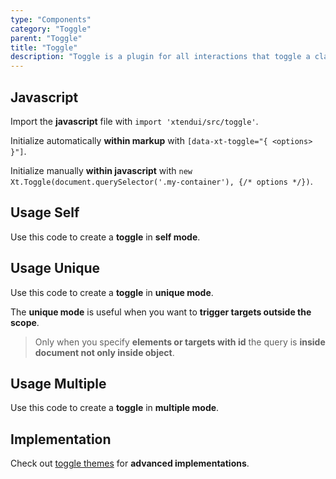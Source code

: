 ```yaml
---
type: "Components"
category: "Toggle"
parent: "Toggle"
title: "Toggle"
description: "Toggle is a plugin for all interactions that toggle a class and respond to it."
---
```


## Javascript

Import the **javascript** file with `import 'xtendui/src/toggle'`.

Initialize automatically **within markup** with `[data-xt-toggle="{ <options> }"]`.

Initialize manually **within javascript** with `new Xt.Toggle(document.querySelector('.my-container'), {/* options */})`.

## Usage Self

Use this code to create a **toggle** in **self mode**.

<demo>
  <demoinline src="demos/components/toggle/usage-self">
  </demoinline>
</demo>

## Usage Unique

Use this code to create a **toggle** in **unique mode**.

The **unique mode** is useful when you want to **trigger targets outside the scope**.

> Only when you specify **elements or targets with id** the query is **inside document not only inside object**.

<demo>
  <demoinline src="demos/components/toggle/usage-unique">
  </demoinline>
</demo>

## Usage Multiple

Use this code to create a **toggle** in **multiple mode**.

<demo>
  <demoinline src="demos/components/toggle/usage-multiple">
  </demoinline>
</demo>

## Implementation

Check out [toggle themes](/themes/toggle) for **advanced implementations**.

<demo>
  <div class="docs_demo_item" data-iframe="xtendui/demos/themes/navigation/multilevel-v1">
  </div>
  <div class="docs_demo_item" data-iframe="xtendui/demos/themes/gallery/products-gallery-v1">
  </div>
  <div class="docs_demo_item" data-iframe="xtendui/demos/themes/implementation/toggle-implementation-v1">
  </div>
</demo>
